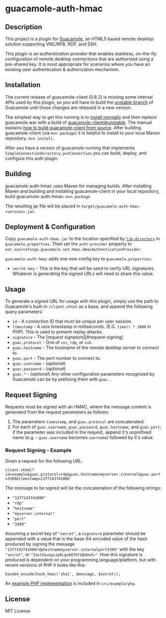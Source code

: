 # guacamole-auth-hmac

## Description

This project is a plugin for [Guacamole](http://guac-dev.org), an HTML5 based
remote desktop solution supporting VNC/RFB, RDP, and SSH.

This plugin is an _authentication provider_ that enables stateless, on-the-fly
configuration of remote desktop connections that are authorized using a
pre-shared key. It is most appropriate for scenarios where you have an existing
user authentication & authorization mechanism.

## Installation

The current release of guacamole-client (0.8.2) is missing some internal APIs
used by this plugin, so you will have to build the [unstable branch][unstable]
of Guacamole until those changes are released in a new version.

The simplest way to get this running is to [install normally][guac-install] and
then replace guacamole.war with a build of [guacamole-client@unstable][unstable].
The manual explains [how to build guacamole-client from source][guac-build]. After building
guacamole-client (via `mvn package`) it is helpful to install to your local Maven
repository: `mvn install`.

After you have a version of guacamole running that implements
`SimpleConnectionDirectory.putConnection` you can build, deploy, and configure this
auth plugin.

[guac-install]: guac-dev.org/doc/gug/installing-guacamole.html
[guac-build]: http://guac-dev.org/doc/gug/installing-guacamole.html#compiling-guacamole-client
[unstable]: https://github.com/glyptodon/guacamole-client/tree/unstable

## Building

guacamole-auth-hmac uses Maven for managing builds. After installing Maven and building and 
installing guacamole-client in your local repository, build guacamole-auth-hmac:
`mvn package`

The resulting jar file will be placed in `target/guacamole-auth-hmac-<version>.jar`.

## Deployment & Configuration

Copy `guacamole-auth-hmac.jar` to the location specified by
[`lib-directory`][config-classpath] in `guacamole.properties`. Then set the
`auth-provider` property to `net.sourceforge.guacamole.net.hmac.HmacAuthenticationProvider`.

`guacamole-auth-hmac` adds one new config key to `guacamole.properties`:

 * `secret-key` - This is the key that will be used to verify URL signatures.
    Whatever is generating the signed URLs will need to share this value.


[config-classpath]: http://guac-dev.org/doc/gug/configuring-guacamole.html#idp380240

## Usage

To generate a signed URL for usage with this plugin, simply use the path to
Guacamole's built-in `/client.xhtml` as a base, and append the following query
parameters:

 * `id`  - A connection ID that must be unique per user session.
 * `timestamp` - A unix timestamp in milliseconds. (E.G. `time() * 1000` in PHP).
   This is used to prevent replay attacks.
 * `signature` - The [request signature][#request-signing]
 * `guac.protocol` - One of `vnc`, `rdp`, or `ssh`.
 * `guac.hostname` - The hostname of the remote desktop server to connect to.
 * `guac.port` - The port number to connect to.
 * `guac.username` - (_optional_)
 * `guac.password` - (_optional_)
 * `guac.*` - (_optional_) Any other configuration parameters recognized by
    Guacamole can be by prefixing them with `guac.`.

## Request Signing

Requests must be signed with an HMAC, where the message content is generated
from the request parameters as follows:

 1. The parameters `timestamp`, and `guac.protocol` are concatenated.
 2. For each of `guac.username`, `guac.password`, `guac.hostname`, and `guac.port`;
    if the parameter was included in the request, append it's unprefixed name
    (e.g. - `guac.username` becomes `username`) followed by it's value.

### Request Signing - Example

Given a request for the following URL:

`client.xhtml?id=example&guac.protocol=rdp&guac.hostname=myserver.internal&guac.port=3389&timestamp=1377143741000`

The message to be signed will be the concatenation of the following strings:

  - `"1377143741000"`
  - `"rdp"`
  - `"hostname"`
  - `"myserver.internal"`
  - `"port"`
  - `"3389"`

Assuming a secret key of `"secret"`, a `signature` parameter should be appended
with a value that is the base-64 encoded value of the hash produced by signing
the message `"1377143741000rdphostnamemyserver.internalport3389"` with the key
`"secret"`, or `"Iost5ouayLzpKLgx607kY1QUVwY="`. How
this signature is produced is dependent on your programming language/platform,
but with recent versions of PHP it looks like this:

    base64_encode(hash_hmac('sha1', $message, $secret));

An [example PHP implementation][example-php] is included in `src/example/php`.

[example-php]: https://github.com/grncdr/guacamole-auth-hmac/blob/master/src/example/php

## License

MIT License
